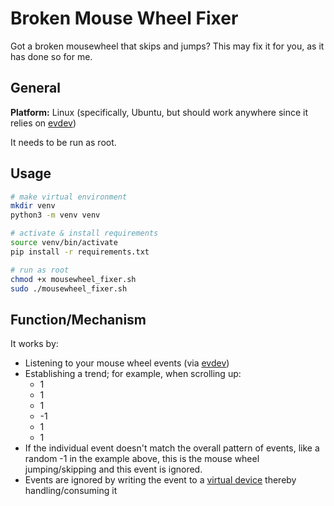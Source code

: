 # Broken Mouse Wheel Fixer

Got a broken mousewheel that skips and jumps? This may fix it for you, as it has done so for me.

## General

**Platform:** Linux (specifically, Ubuntu, but should work anywhere since it relies on [evdev](https://en.wikipedia.org/wiki/Evdev))

It needs to be run as root.

## Usage

```sh
# make virtual environment
mkdir venv
python3 -m venv venv

# activate & install requirements
source venv/bin/activate
pip install -r requirements.txt

# run as root
chmod +x mousewheel_fixer.sh
sudo ./mousewheel_fixer.sh
```

## Function/Mechanism

It works by:

- Listening to your mouse wheel events (via [evdev](https://en.wikipedia.org/wiki/Evdev))
- Establishing a trend; for example, when scrolling up:
  - 1
  - 1
  - 1
  - -1
  - 1
  - 1
- If the individual event doesn't match the overall pattern of events, like a random -1 in the example above, this is the mouse wheel jumping/skipping and this event is ignored.
- Events are ignored by writing the event to a [virtual device](https://pypi.org/project/python-uinput/) thereby handling/consuming it

